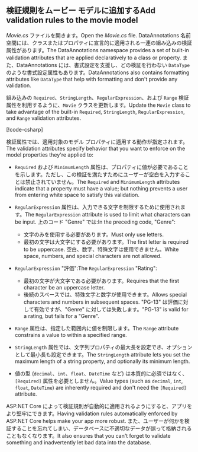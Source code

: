 
## <a name="add-validation-rules-to-the-movie-model"></a><span data-ttu-id="e5a5e-101">検証規則をムービー モデルに追加する</span><span class="sxs-lookup"><span data-stu-id="e5a5e-101">Add validation rules to the movie model</span></span>

<span data-ttu-id="e5a5e-102">*Movie.cs* ファイルを開きます。</span><span class="sxs-lookup"><span data-stu-id="e5a5e-102">Open the *Movie.cs* file.</span></span> <span data-ttu-id="e5a5e-103">DataAnnotations 名前空間には、クラスまたはプロパティに宣言的に適用される一連の組み込みの検証属性があります。</span><span class="sxs-lookup"><span data-stu-id="e5a5e-103">The DataAnnotations namespace provides a set of built-in validation attributes that are applied declaratively to a class or property.</span></span> <span data-ttu-id="e5a5e-104">また、DataAnnotations には、書式設定を支援し、どの検証を行わない `DataType` のような書式設定属性もあります。</span><span class="sxs-lookup"><span data-stu-id="e5a5e-104">DataAnnotations also contains formatting attributes like `DataType` that help with formatting and don't provide any validation.</span></span>

<span data-ttu-id="e5a5e-105">組み込みの `Required`、`StringLength`、`RegularExpression`、および `Range` 検証属性を利用するように、`Movie` クラスを更新します。</span><span class="sxs-lookup"><span data-stu-id="e5a5e-105">Update the `Movie` class to take advantage of the built-in `Required`, `StringLength`, `RegularExpression`, and `Range` validation attributes.</span></span>

[!code-csharp[](~/tutorials/first-mvc-app/start-mvc//sample/MvcMovie22/Models/MovieDateRatingDA.cs?name=snippet1)]

<span data-ttu-id="e5a5e-106">検証属性では、適用対象のモデル プロパティに適用する動作が指定されます。</span><span class="sxs-lookup"><span data-stu-id="e5a5e-106">The validation attributes specify behavior that you want to enforce on the model properties they're applied to:</span></span>

* <span data-ttu-id="e5a5e-107">`Required` および `MinimumLength` 属性は、プロパティに値が必要であることを示します。ただし、この検証を満たすためにユーザーが空白を入力することは禁止されていません。</span><span class="sxs-lookup"><span data-stu-id="e5a5e-107">The `Required` and `MinimumLength` attributes indicate that a property must have a value; but nothing prevents a user from entering white space to satisfy this validation.</span></span>
* <span data-ttu-id="e5a5e-108">`RegularExpression` 属性は、入力できる文字を制限するために使用されます。</span><span class="sxs-lookup"><span data-stu-id="e5a5e-108">The `RegularExpression` attribute is used to limit what characters can be input.</span></span> <span data-ttu-id="e5a5e-109">上のコード "Genre" では:</span><span class="sxs-lookup"><span data-stu-id="e5a5e-109">In the preceding code, "Genre":</span></span>

  * <span data-ttu-id="e5a5e-110">文字のみを使用する必要があります。</span><span class="sxs-lookup"><span data-stu-id="e5a5e-110">Must only use letters.</span></span>
  * <span data-ttu-id="e5a5e-111">最初の文字は大文字にする必要があります。</span><span class="sxs-lookup"><span data-stu-id="e5a5e-111">The first letter is required to be uppercase.</span></span> <span data-ttu-id="e5a5e-112">空白、数字、特殊文字は使用できません。</span><span class="sxs-lookup"><span data-stu-id="e5a5e-112">White space, numbers, and special characters are not allowed.</span></span>

* <span data-ttu-id="e5a5e-113">`RegularExpression` "評価":</span><span class="sxs-lookup"><span data-stu-id="e5a5e-113">The `RegularExpression` "Rating":</span></span>

  * <span data-ttu-id="e5a5e-114">最初の文字が大文字である必要があります。</span><span class="sxs-lookup"><span data-stu-id="e5a5e-114">Requires that the first character be an uppercase letter.</span></span>
  * <span data-ttu-id="e5a5e-115">後続のスペースでは、特殊文字と数字が使用できます。</span><span class="sxs-lookup"><span data-stu-id="e5a5e-115">Allows special characters and numbers in  subsequent spaces.</span></span> <span data-ttu-id="e5a5e-116">"PG-13" は評価に対して有効ですが、"Genre" に対しては失敗します。</span><span class="sxs-lookup"><span data-stu-id="e5a5e-116">"PG-13" is valid for a rating, but fails for a "Genre".</span></span>

* <span data-ttu-id="e5a5e-117">`Range` 属性は、指定した範囲内に値を制限します。</span><span class="sxs-lookup"><span data-stu-id="e5a5e-117">The `Range` attribute constrains a value to within a specified range.</span></span>
* <span data-ttu-id="e5a5e-118">`StringLength` 属性では、文字列プロパティの最大長を設定でき、オプションとして最小長も設定できます。</span><span class="sxs-lookup"><span data-stu-id="e5a5e-118">The `StringLength` attribute lets you set the maximum length of a string property, and optionally its minimum length.</span></span>
* <span data-ttu-id="e5a5e-119">値の型 (`decimal`、`int`、`float`、`DateTime` など) は本質的に必須ではなく、`[Required]` 属性を必要としません。</span><span class="sxs-lookup"><span data-stu-id="e5a5e-119">Value types (such as `decimal`, `int`, `float`, `DateTime`) are inherently required and don't need the `[Required]` attribute.</span></span>

<span data-ttu-id="e5a5e-120">ASP.NET Core によって検証規則が自動的に適用されるようにすると、アプリをより堅牢にできます。</span><span class="sxs-lookup"><span data-stu-id="e5a5e-120">Having validation rules automatically enforced by ASP.NET Core helps make your app more robust.</span></span> <span data-ttu-id="e5a5e-121">また、ユーザーが何かを検証することを忘れてしまい、データベースに不適切なデータが誤って格納されることもなくなります。</span><span class="sxs-lookup"><span data-stu-id="e5a5e-121">It also ensures that you can't forget to validate something and inadvertently let bad data into the database.</span></span>
